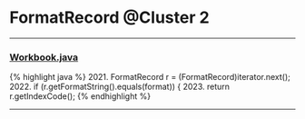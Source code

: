 # FormatRecord @Cluster 2

***

### [Workbook.java](https://searchcode.com/codesearch/view/15642358/)
{% highlight java %}
2021.   FormatRecord r = (FormatRecord)iterator.next();
2022.   if (r.getFormatString().equals(format)) {
2023. return r.getIndexCode();
{% endhighlight %}

***

